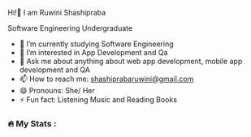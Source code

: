 Hi!👋 I am Ruwini Shashipraba

Software Engineering Undergraduate

- 🔭 I’m currently studying Software Engineering
- 🌱 I’m interested in App Development and Qa 
- 💬 Ask me about anything about web app development, mobile app development and QA
- 📫 How to reach me: shashiprabaruwini@gmail.com
- 😄 Pronouns: She/ Her
- ⚡ Fun fact: Listening Music and Reading Books

### :fire: My Stats :
